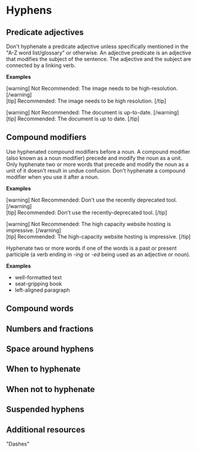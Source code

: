 # Hyphens

## Predicate adjectives

Don't hyphenate a predicate adjective unless specifically mentioned in the "A-Z word list/glossary" or otherwise. An adjective predicate is an adjective that modifies the subject of the sentence. The adjective and the subject are connected by a linking verb.

**Examples**  

[warning] Not Recommended: The image needs to be high-resolution. [/warning]  
[tip] Recommended: The image needs to be high resolution. [/tip]

[warning] Not Recommended: The document is up-to-date. [/warning]  
[tip] Recommended: The document is up to date. [/tip]

## Compound modifiers

Use hyphenated compound modifiers before a noun. A compound modifier (also known as a noun modifier) precede and modify the noun as a unit. Only hyphenate two or more words that precede and modify the noun as a unit of it doesn't result in undue confusion. Don't hyphenate a compound modifier when you use it after a noun.

**Examples**  

[warning] Not Recommended: Don't use the recently deprecated tool. [/warning]  
[tip] Recommended: Don't use the recently-deprecated tool. [/tip]

[warning] Not Recommended: The high capacity website hosting is impressive. [/warning]  
[tip] Recommended: The high-capacity website hosting is impressive. [/tip]

Hyphenate two or more words if one of the words is a past or present participle (a verb ending in *-ing* or *-ed* being used as an adjective or noun).  

**Examples**  

- well-formatted text
- seat-gripping book
- left-aligned paragraph

## Compound words

## Numbers and fractions

## Space around hyphens

## When to hyphenate

## When not to hyphenate

## Suspended hyphens

## Additional resources

"Dashes"
